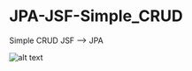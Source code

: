 # JPA-JSF-Simple_CRUD
Simple CRUD JSF --> JPA 


![alt text](https://github.com/Jhooomn/JPA-JSF-Simple_CRUD/commit/3296f939fe9cb1fae6cbfa82a068f73b83f8ad23)
